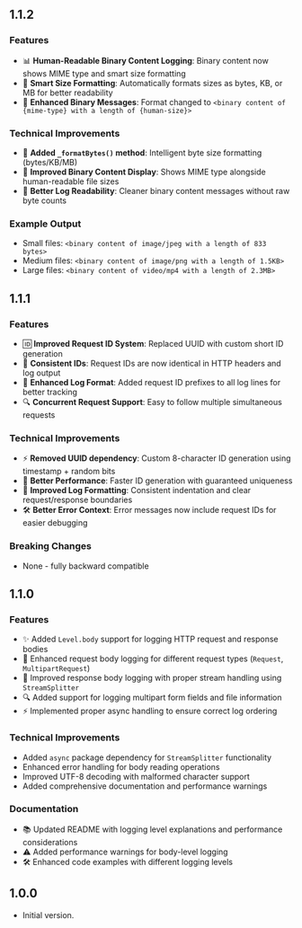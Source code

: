 ## 1.1.2

### Features
- 📊 **Human-Readable Binary Content Logging**: Binary content now shows MIME type and smart size formatting
- 📏 **Smart Size Formatting**: Automatically formats sizes as bytes, KB, or MB for better readability
- 🎯 **Enhanced Binary Messages**: Format changed to `<binary content of {mime-type} with a length of {human-size}>`

### Technical Improvements  
- 🔧 **Added `_formatBytes()` method**: Intelligent byte size formatting (bytes/KB/MB)
- 🎨 **Improved Binary Content Display**: Shows MIME type alongside human-readable file sizes
- 📝 **Better Log Readability**: Cleaner binary content messages without raw byte counts

### Example Output
- Small files: `<binary content of image/jpeg with a length of 833 bytes>`
- Medium files: `<binary content of image/png with a length of 1.5KB>`  
- Large files: `<binary content of video/mp4 with a length of 2.3MB>`

## 1.1.1

### Features
- 🆔 **Improved Request ID System**: Replaced UUID with custom short ID generation
- 🎯 **Consistent IDs**: Request IDs are now identical in HTTP headers and log output
- 📝 **Enhanced Log Format**: Added request ID prefixes to all log lines for better tracking
- 🔍 **Concurrent Request Support**: Easy to follow multiple simultaneous requests

### Technical Improvements
- ⚡ **Removed UUID dependency**: Custom 8-character ID generation using timestamp + random bits
- 🚀 **Better Performance**: Faster ID generation with guaranteed uniqueness
- 🎨 **Improved Log Formatting**: Consistent indentation and clear request/response boundaries
- 🛠️ **Better Error Context**: Error messages now include request IDs for easier debugging

### Breaking Changes
- None - fully backward compatible

## 1.1.0

### Features
- ✨ Added `Level.body` support for logging HTTP request and response bodies
- 🚀 Enhanced request body logging for different request types (`Request`, `MultipartRequest`)
- 📝 Improved response body logging with proper stream handling using `StreamSplitter`
- 🔍 Added support for logging multipart form fields and file information
- ⚡ Implemented proper async handling to ensure correct log ordering

### Technical Improvements
- Added `async` package dependency for `StreamSplitter` functionality
- Enhanced error handling for body reading operations
- Improved UTF-8 decoding with malformed character support
- Added comprehensive documentation and performance warnings

### Documentation
- 📚 Updated README with logging level explanations and performance considerations
- ⚠️ Added performance warnings for body-level logging
- 🛠️ Enhanced code examples with different logging levels

## 1.0.0

- Initial version.
